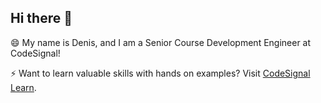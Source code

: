 ## Hi there 👋

😄 My name is Denis, and I am a Senior Course Development Engineer at CodeSignal!

⚡ Want to learn valuable skills with hands on examples? Visit [CodeSignal Learn](https://codesignal.com/learn/).
